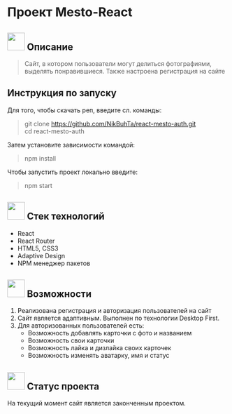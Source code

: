 # Проект Mesto-React

## <img src='https://www.svgrepo.com/show/450797/description.svg' height=40px weight=40px> Описание
> Сайт, в котором пользователи могут делиться фотографиями, <br> выделять понравившиеся. Также настроена регистрация на сайте

## Инструкция по запуску
Для того, чтобы скачать реп, введите сл. команды:
> git clone https://github.com/NikBuhTa/react-mesto-auth.git <br> cd react-mesto-auth

Затем установите зависимости командой:
> npm install 

Чтобы запустить проект локально введите:
> npm start

## <img src='https://www.svgrepo.com/show/512428/list-1510.svg' height=40px weight=40px> Стек технологий
- React
- React Router
- HTML5, CSS3
- Adaptive Design
- NPM менеджер пакетов

## <img src='https://www.svgrepo.com/show/197658/handshake-deal.svg' height=40px weight=40px> Возможности  
1. Реализована регистрация и авторизация пользователей на сайт
2. Сайт является адаптивным. Выполнен по технологии Desktop First.
3. Для авторизованных пользователей есть:
     - Возможность добавлять карточки с фото и названием
     - Возможность свои карточки
     - Возможность лайка и дизлайка своих карточек
     - Возможность изменять аватарку, имя и статус

## <img  src='https://www.svgrepo.com/show/511148/square-check.svg' height=40px weight=40px> Статус проекта
На текущий момент сайт является законченным проектом.
